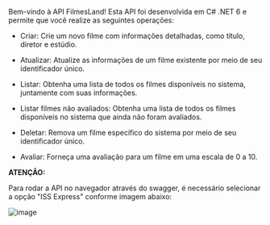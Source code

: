 Bem-vindo à API FilmesLand! Esta API foi desenvolvida em C# .NET 6 e permite que você realize as seguintes operações:

- Criar: Crie um novo filme com informações detalhadas, como título, diretor e estúdio.

- Atualizar: Atualize as informações de um filme existente por meio de seu identificador único.

- Listar: Obtenha uma lista de todos os filmes disponíveis no sistema, juntamente com suas informações.

- Listar filmes não avaliados: Obtenha uma lista de todos os filmes disponíveis no sistema que ainda não foram avaliados.

- Deletar: Remova um filme específico do sistema por meio de seu identificador único.

- Avaliar: Forneça uma avaliação para um filme em uma escala de 0 a 10.

**ATENÇÃO:**

Para rodar a API no navegador através do swagger, é necessário selecionar a opção "ISS Express" conforme imagem abaixo:


![image](https://github.com/MauricioEscouto/filmesLand-api/assets/103608018/ba292f06-fe15-4e07-af9c-49eea810917f)
